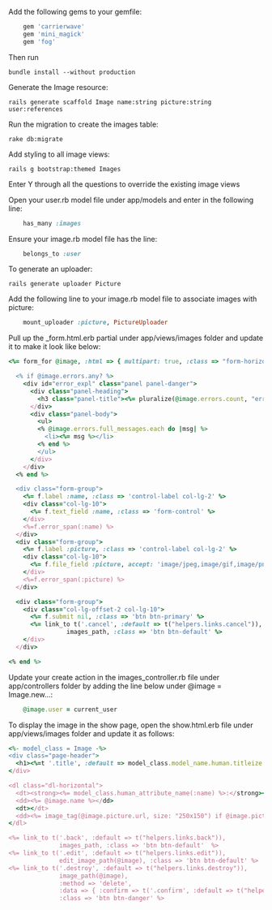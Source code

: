 Add the following gems to your gemfile:
```ruby
    gem 'carrierwave'
    gem 'mini_magick'
    gem 'fog'
```
Then run 

    bundle install --without production

Generate the Image resource:

    rails generate scaffold Image name:string picture:string user:references

Run the migration to create the images table:

    rake db:migrate

Add styling to all image views:

    rails g bootstrap:themed Images

Enter Y through all the questions to override the existing image views

Open your user.rb model file under app/models and enter in the following line:
```ruby
    has_many :images
```
Ensure your image.rb model file has the line:
```ruby
    belongs_to :user
```
To generate an uploader:

    rails generate uploader Picture

Add the following line to your image.rb model file to associate images with picture:
```ruby
    mount_uploader :picture, PictureUploader
```
Pull up the _form.html.erb partial under app/views/images folder and update it to make it look like below:
```ruby
<%= form_for @image, :html => { multipart: true, :class => "form-horizontal image" } do |f| %>

  <% if @image.errors.any? %>
    <div id="error_expl" class="panel panel-danger">
      <div class="panel-heading">
        <h3 class="panel-title"><%= pluralize(@image.errors.count, "error") %> prohibited this image from being saved:</h3>
      </div>
      <div class="panel-body">
        <ul>
        <% @image.errors.full_messages.each do |msg| %>
          <li><%= msg %></li>
        <% end %>
        </ul>
      </div>
    </div>
  <% end %>

  <div class="form-group">
    <%= f.label :name, :class => 'control-label col-lg-2' %>
    <div class="col-lg-10">
      <%= f.text_field :name, :class => 'form-control' %>
    </div>
    <%=f.error_span(:name) %>
  </div>
  <div class="form-group">
    <%= f.label :picture, :class => 'control-label col-lg-2' %>
    <div class="col-lg-10">
      <%= f.file_field :picture, accept: 'image/jpeg,image/gif,image/png' %>
    </div>
    <%=f.error_span(:picture) %>
  </div>

  <div class="form-group">
    <div class="col-lg-offset-2 col-lg-10">
      <%= f.submit nil, :class => 'btn btn-primary' %>
      <%= link_to t('.cancel', :default => t("helpers.links.cancel")),
                images_path, :class => 'btn btn-default' %>
    </div>
  </div>

<% end %>
```
Update your create action in the images_controller.rb file under app/controllers folder by adding the line below under @image = Image.new...:
```ruby
    @image.user = current_user
```
To display the image in the show page, open the show.html.erb file under app/views/images folder and update it as follows:
```ruby
<%- model_class = Image -%>
<div class="page-header">
  <h1><%=t '.title', :default => model_class.model_name.human.titleize %></h1>
</div>

<dl class="dl-horizontal">
  <dt><strong><%= model_class.human_attribute_name(:name) %>:</strong></dt>
  <dd><%= @image.name %></dd>
  <dt></dt>
  <dd><%= image_tag(@image.picture.url, size: "250x150") if @image.picture %></dd>
</dl>

<%= link_to t('.back', :default => t("helpers.links.back")),
              images_path, :class => 'btn btn-default'  %>
<%= link_to t('.edit', :default => t("helpers.links.edit")),
              edit_image_path(@image), :class => 'btn btn-default' %>
<%= link_to t('.destroy', :default => t("helpers.links.destroy")),
              image_path(@image),
              :method => 'delete',
              :data => { :confirm => t('.confirm', :default => t("helpers.links.confirm", :default => 'Are you sure?')) },
              :class => 'btn btn-danger' %>
```
